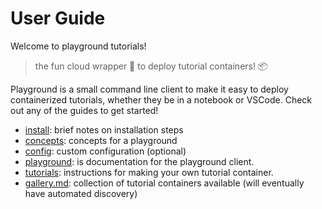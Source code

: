 # User Guide

Welcome to playground tutorials!

> the fun cloud wrapper 🍬️ to deploy tutorial containers! 📦️

Playground is a small command line client to make it easy to deploy containerized
tutorials, whether they be in a notebook or VSCode. Check out any of the guides to
get started!

 - [install](install.md): brief notes on installation steps
 - [concepts](concepts.md): concepts for a playground
 - [config](config.md): custom configuration (optional)
 - [playground](cli.md): is documentation for the playground client.
 - [tutorials](tutorials.md): instructions for making your own tutorial container.
 - [gallery.md](gallery.md): collection of tutorial containers available (will eventually have automated discovery)
